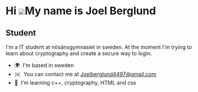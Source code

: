 # Hi ![](https://user-images.githubusercontent.com/18350557/176309783-0785949b-9127-417c-8b55-ab5a4333674e.gif)My name is Joel Berglund
## Student

I'm a IT student at nösänsgymnasiet in sweden. At the moment I'm trying to learn about cryptography and create a secure way to login.

* 🌍  I'm based in sweden
*  ✉️  You can contact me at [Joelberglund4497@gmail.com](mailto:Joelberglund4497@gmail.com)
*  🧠  I'm learning c++, cryptography, HTML and css
